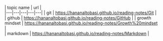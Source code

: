 | topic name  | url  |  
|---|---|---|---|---|
| git | https://hananaltobasi.github.io/reading-notes/Git | 
| github |   https://hananaltobasi.github.io/reading-notes/GitHub | 
| growth mindset |  https://hananaltobasi.github.io/reading-notes/Growth%20mindset |  
| markdown |  https://hananaltobasi.github.io/reading-notes/Markdown |   